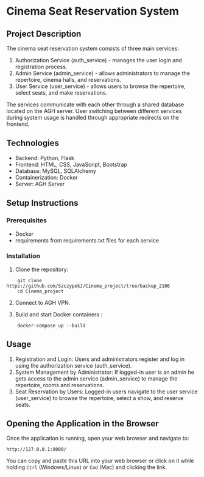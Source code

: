 # Cinema Seat Reservation System
## Project Description
The cinema seat reservation system consists of three main services:

1. Authorization Service (auth_service) - manages the user login and registration process.
2. Admin Service (admin_service) - allows administrators to manage the repertoire, cinema halls, and reservations.
3. User Service (user_service) - allows users to browse the repertoire, select seats, and make reservations.

The services communicate with each other through a shared database located on the AGH server. User switching between different services during system usage is handled through appropriate redirects on the frontend.

## Technologies
- Backend: Python, Flask
- Frontend: HTML, CSS, JavaScript, Bootstrap
- Database: MySQL, SQLAlchemy
- Containerization: Docker
- Server: AGH Server

## Setup Instructions
### Prerequisites
- Docker
- requirements from requirements.txt files for each service

### Installation
1. Clone the repository:

```
    git clone https://github.com/SzczypekJ/Cinema_project/tree/backup_2106
    cd Cinema_project
```
2. Connect to AGH VPN.

3. Build and start Docker containers :

```
    docker-compose up --build
```
## Usage
1. Registration and Login: Users and administrators register and log in using the authorization service (auth_service).
2. System Management by Administrator: If logged-in user is an admin he gets access to the admin service (admin_service) to manage the repertoire, rooms and reservations.
3. Seat Reservation by Users: Logged-in users navigate to the user service (user_service) to browse the repertoire, select a show, and reserve seats.

## Opening the Application in the Browser
Once the application is running, open your web browser and navigate to:
```
http://127.0.0.1:8000/
```
You can copy and paste this URL into your web browser or click on it while holding `Ctrl` (Windows/Linux) or `Cmd` (Mac) and clicking the link.